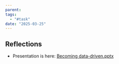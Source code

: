 ```yaml
---
parent: 
tags:
  - "#task"
date: "2025-03-25"
---
```

## Reflections
* Presentation is here: [Becoming data-driven.pptx](https://telenorgroup.sharepoint.com/:p:/r/sites/AITaskForceTelenorNorgeAS/Shared%20Documents/Documents/Becoming%20data-driven.pptx?d=w084b2ed3197e4c098b5daf92cb124042&csf=1&web=1&e=aTis6G)